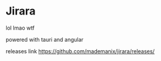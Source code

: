 # Jirara

lol lmao wtf

powered with tauri and angular

releases link https://github.com/mademanix/jirara/releases/
